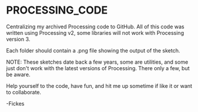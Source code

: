 # PROCESSING_CODE
Centralizing my archived Processing code to GitHub.  All of this code was written using Processing v2, some libraries will not work with Processing version 3.

Each folder should contain a .png file showing the output of the sketch.

NOTE:  These sketches date back a few years, some are utilities, and some just don't work with the latest versions of Processing.  There only a few, but be aware.

Help yourself to the code, have fun, and hit me up sometime if like it or want to collaborate.

-Fickes
